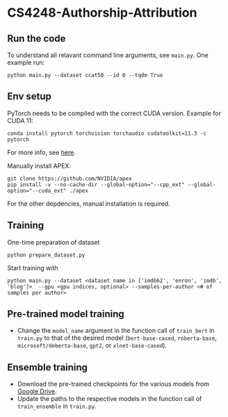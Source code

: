 # CS4248-Authorship-Attribution

## Run the code

To understand all relavant command line arguments, see `main.py`. One example run: </p>
```python main.py --dataset ccat50 --id 0 --tqdm True```

## Env setup

PyTorch needs to be compiled with the correct CUDA version. Example for CUDA 11: </p>
```conda install pytorch torchvision torchaudio cudatoolkit=11.3 -c pytorch ``` </p>
For more info, see  [here](https://pytorch.org/).  </p>

Manually install APEX:

```
git clone https://github.com/NVIDIA/apex
pip install -v --no-cache-dir --global-option="--cpp_ext" --global-option="--cuda_ext" ./apex
```

For the other depdencies, manual installation is required.

## Training

One-time preparation of dataset </p>
``` python prepare_dataset.py ```

Start training with</p>
``` python main.py --dataset <dataset name in ['imdb62', 'enron', 'imdb', 'blog']>  --gpu <gpu indices, optional> --samples-per-author <# of samples per author> ```

## Pre-trained model training

- Change the `model_name` argument in the function call of `train_bert` in `train.py` to that of the desired
  model (`bert-base-cased`, `roberta-base`, `microsoft/deberta-base`, `gpt2`, or `xlnet-base-cased`).

## Ensemble training

- Download the pre-trained checkpoints for the various models
  from [Google Drive](https://drive.google.com/drive/folders/1g0_-YhqvgCo6Z6x4tBu4Cwt-jp5orbcw).
- Update the paths to the respective models in the function call of `train_ensemble` in `train.py`.
